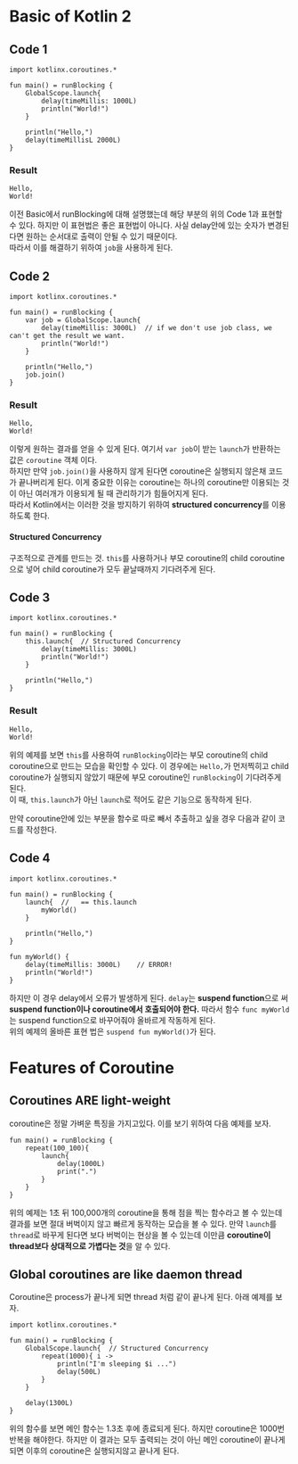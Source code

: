 # Basic of Kotlin 2

## Code 1
```
import kotlinx.coroutines.*

fun main() = runBlocking {
	GlobalScope.launch{
		delay(timeMillis: 1000L)
		println("World!")
	}
	
	println("Hello,")
	delay(timeMillisL 2000L)
}
```

### Result 
```
Hello,
World!
```

이전 Basic에서 runBlocking에 대해 설명했는데 해당 부분의 위의 Code 1과 표현할 수 있다. 하지만 이 표현법은 좋은 표현법이 아니다. 사실 delay안에 있는 숫자가 변경된다면 원하는 순서대로 출력이 안될 수 있기 때문이다.  
따라서 이를 해결하기 위하여 `job`을 사용하게 된다.

## Code 2
```
import kotlinx.coroutines.*

fun main() = runBlocking {
	var job = GlobalScope.launch{
		delay(timeMillis: 3000L)  // if we don't use job class, we can't get the result we want.
		println("World!")
	}
	
	println("Hello,")
	job.join()
}
```

### Result 
```
Hello,
World!
```
  
이렇게 원하는 결과를 얻을 수 있게 된다. 여기서 `var job`이 받는 `launch`가 반환하는 값은 `coroutine` 객체 이다.  
하지만 만약 `job.join()`을 사용하지 않게 된다면 coroutine은 실행되지 않은채 코드가 끝나버리게 된다. 이게 중요한 이유는 coroutine는 하나의 coroutine만 이용되는 것이 아닌 여러개가 이용되게 될 때 관리하기가 힘들어지게 된다.  
따라서 Kotlin에서는 이러한 것을 방지하기 위하여 **structured concurrency**를 이용하도록 한다.  

#### Structured Concurrency
구조적으로 관계를 만드는 것. `this`를 사용하거나 부모 coroutine의 child coroutine으로 넣어 child coroutine가 모두 끝날때까지 기다려주게 된다.  

## Code 3
```
import kotlinx.coroutines.*

fun main() = runBlocking {
	this.launch{  // Structured Concurrency
		delay(timeMillis: 3000L)  
		println("World!")
	}
	
	println("Hello,")
}
```

### Result 
```
Hello,
World!
```

위의 예제를 보면 `this`를 사용하여 `runBlocking`이라는 부모 coroutine의 child coroutine으로 만드는 모습을 확인할 수 있다. 이 경우에는 `Hello,`가 먼저찍히고 child coroutine가 실행되지 않았기 때문에 부모 coroutine인 `runBlocking`이 기다려주게 된다.  
이 때, `this.launch`가 아닌 `launch`로 적어도 같은 기능으로 동작하게 된다. 
  
만약 coroutine안에 있는 부분을 함수로 따로 빼서 추출하고 싶을 경우 다음과 같이 코드를 작성한다.   

## Code 4
```
import kotlinx.coroutines.*

fun main() = runBlocking {
	launch{  //   == this.launch
		myWorld()
	}
	
	println("Hello,")
}

fun myWorld() {
	delay(timeMillis: 3000L)    // ERROR!
	println("World!")
}

```
하지만 이 경우 delay에서 오류가 발생하게 된다. `delay`는 **suspend function**으로 써 **suspend function이나 coroutine에서 호출되어야 한다.** 따라서 함수 `func myWorld`는 suspend function으로 바꾸어줘야 올바르게 작동하게 된다.  
위의 예제의 올바른 표현 법은 `suspend fun myWorld()`가 된다.  
  
# Features of Coroutine

## Coroutines ARE light-weight
coroutine은 정말 가벼운 특징을 가지고있다. 이를 보기 위하여 다음 예제를 보자.  
  
```
fun main() = runBlocking {
	repeat(100_100){
		launch{
			delay(1000L)
			print(".")
		}
	}
}
```
위의 예제는 1초 뒤 100,000개의 coroutine을 통해 점을 찍는 함수라고 볼 수 있는데 결과를 보면 절대 버벅이지 않고 빠르게 동작하는 모습을 볼 수 있다. 만약 `launch`를 `thread`로 바꾸게 된다면 보다 버벅이는 현상을 볼 수 있는데 이만큼 **coroutine이 thread보다 상대적으로 가볍다는 것**을 알 수 있다.  

## Global coroutines are like daemon thread

Coroutine은 process가 끝나게 되면 thread 처럼 같이 끝나게 된다. 아래 예제를 보자.  

```
import kotlinx.coroutines.*

fun main() = runBlocking {
	GlobalScope.launch{  // Structured Concurrency
		repeat(1000){ i ->
			println("I'm sleeping $i ...")
			delay(500L)
		}
	}
	
	delay(1300L)
}
```
위의 함수를 보면 메인 함수는 1.3초 후에 종료되게 된다. 하지만 coroutine은 1000번 반복을 해야한다. 하지만 이 결과는 모두 출력되는 것이 아닌 메인 coroutine이 끝나게 되면 이후의 coroutine은 실행되지않고 끝나게 된다.  
